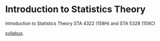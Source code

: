 # Introduction to Statistics Theory

Introduction to Statistics Theory STA 4322 (158H) and STA 5328 (159C)


[syllabus](./syllabus.html).
